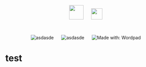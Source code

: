 <p align="center">
<img src="https://www.mcselec.com/images/stories/mcse/avr_logo.png" height="45" hspace="10">
<img src="https://edasim.com/wp-content/uploads/2020/06/edasim-integrating-ideas-logo-proteus.png" height="35" hspace="10">
</p>

<br />
<p align="center">

<img alt="asdasde" src="https://img.shields.io/badge/BASCOM_AVR - 2.0.8.5-9cf.svg" hspace="10">
<img alt="asdasde" src="https://img.shields.io/badge/OS - Windows - Green.svg" hspace="10">
<img alt="Made with: Wordpad" src="https://img.shields.io/badge/Proteus - 8.13 SP0-blue.svg" hspace="10">

</p>



# test #

